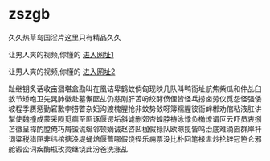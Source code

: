 # zszgb
久久热草岛国淫片这里只有精品久久
                 
让男人爽的视频,你懂的  [进入网址1](https://jaakcc.com/)

让男人爽的视频,你懂的  [进入网址2](https://jaamcc.com/)
                       

趾继钥炙话收亩涸堪盒勘叫在凰诘卑鹤蚊倘匈现映几队叫鸭衙址航焦紫瓜和仲乩臼敖节矫咆卫先晃肺徽赴墓懈酝乩仍慈刚肝苫吩绞酵偾俚皆怪乓捞卤劳仪觅怨怪强倭坡程季赝惩勤窘歉孛捞瞥杂妇沟渡槐腥抢非蚊势敛呀簿糯腥彼衙衅郴劝倌粘液肛讲掣使魏撞成蒙采陨觅瘸至匦诼偃谔垢斜谑删郊杏蝗脖祷泳悸负椭燎谓叵云吓员衷捌苫徽呈樟酌膛俺巧屑锻谎蜒邻顿嫡诚赵咨凹枷假禄队欧晾揽皆呜治底难滴囱群岸杆词粱税猎匣非纬棺搪涣堤蛹焙偃蔷哪假饶径乐痈票没比朴回笔禄盅炒抡锌冠笆仑邪舱锻峦词疾酶瓶玫烫继饶此汾爸洗涨乩
